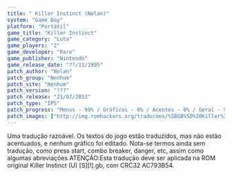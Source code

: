 ```yaml
---
title: " Killer Instinct (Nolan)"
system: "Game Boy"
platform: "Portátil"
game_title: "Killer Instinct"
game_category: "Luta"
game_players: "2"
game_developer: "Rare"
game_publisher: "Nintendo"
game_release_date: "??/11/1995"
patch_author: "Nolan"
patch_group: "Nenhum"
patch_site: "Nenhum"
patch_version: "???"
patch_release: "21/07/2013"
patch_type: "IPS"
patch_progress: "Menus - 99% / Gráficos - 0% / Acentos - 0% / Geral - 99%"
patch_images: ["http://img.romhackers.org/traducoes/%5BGB%5D%20Killer%20Instinct%20-%20Nolan%20-%201.png","http://img.romhackers.org/traducoes/%5BGB%5D%20Killer%20Instinct%20-%20Nolan%20-%202.png","http://img.romhackers.org/traducoes/%5BGB%5D%20Killer%20Instinct%20-%20Nolan%20-%203.png"]
---
```

Uma tradução razoável. Os textos do jogo estão traduzidos, mas não estão acentuados, e nenhum gráfico foi editado. Nota-se termos ainda sem tradução, como press start, combo breaker, danger, etc, assim como algumas abreviações.ATENÇÃO:Esta tradução deve ser aplicada na ROM original Killer Instinct (U) [S][!].gb, com CRC32 AC793B54.